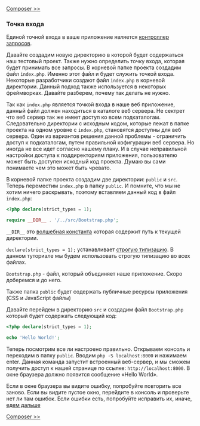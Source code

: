 [Composer >>](02-composer.md)

### Точка входа

Единой точной входа в ваше приложение является [контроллер запросов](https://ru.wikipedia.org/wiki/%D0%95%D0%B4%D0%B8%D0%BD%D0%B0%D1%8F_%D1%82%D0%BE%D1%87%D0%BA%D0%B0_%D0%B2%D1%85%D0%BE%D0%B4%D0%B0_(%D1%88%D0%B0%D0%B1%D0%BB%D0%BE%D0%BD_%D0%BF%D1%80%D0%BE%D0%B5%D0%BA%D1%82%D0%B8%D1%80%D0%BE%D0%B2%D0%B0%D0%BD%D0%B8%D1%8F)).

Давайте создадим новую директорию в которой будет содержаться наш тестовый проект. Также нужно определить точку входа, которая будет принимать все запросы. В корневой папке проекта создадим файл `index.php`. Именно этот файл и будет служить точкой входа. Некоторые разработчики создают файл `index.php` в корневой директории. Данный подход также используется в некоторых фреймворках. Давайте разберем, почему так делать не нужно.

Так как `index.php` является точкой входа в наше веб приложение, данный файл должен находиться в каталоге веб сервера. Не сектрет что веб сервер так же имеет доступ ко всем подкаталогам. Следовательно директории с исходным кодом, которые лежат в папке проекта на одном уровне с `index.php`, становятся доступны для веб сервера. Один из вариантов решения данной проблемы - ограничить доступ к подкаталогам, путем правильной кофигурации веб сервера. Но иногда не все идет согласно нашему плану. И в случае неправильной настройки доступа к поддиректориям приложения, пользователю может быть доступен исходный код проекта. Думаю вы сами понимаете чем это может быть чревато.

В корневой папке проекта создадим две директории: `public` и `src`. Теперь переместим `index.php` в папку `public`. И помните, что мы не хотим ничего раскрывать, поэтому вставляем данный код в файл `index.php`:

```php
<?php declare(strict_types = 1); 

require __DIR__ . '/../src/Bootstrap.php';
```

`__DIR__` это [волшебная константа](http://php.net/manual/en/language.constants.predefined.php) которая содержит путь к текущей директории.

`declare(strict_types = 1);` устанавливает [строгую типизацию](http://php.net/manual/ru/functions.arguments.php#functions.arguments.type-declaration.strict). В данном туториале мы будем использовать строгую типизацию во всех файлах.

`Bootstrap.php` - файл, который объединяет наше приложение. Cкоро доберемся и до него.

Также папка `public` будет содержать публичные ресурсы приложения (CSS и JavaScript файлы) 

Давайте перейдем в директорию `src` и создадим файл `Bootstrap.php` который будет содержать следующий код:

```php
<?php declare(strict_types = 1);

echo 'Hello World!';
```

Теперь посмотрим все ли настроено правильно. Открываем консоль и переходим в папку `public`. Вводим `php -S localhost:8000` и нажимаем enter. Данная команда запустит встроенный веб-сервер, и мы сможем получить доступ к нашей странице по ссылке: `http://localhost:8000`. В окне браузера должно появится сообщение «Hello World».

Если в окне браузера вы видите ошибку, попробуйте повторить все заново. Если вы видите пустое окно, перейдите в консоль
 и проверьте нет ли там ошибок. Если ошибки есть, попробуйте исправить их, иначе, [едем дальше](02-autoload.md)

[Composer >>](02-composer.md)
